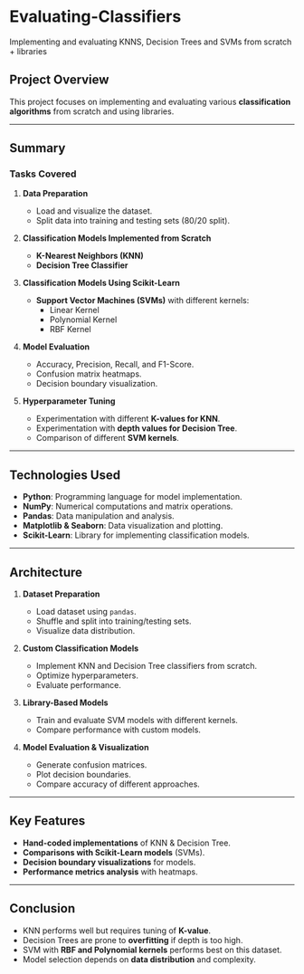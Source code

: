 # Evaluating-Classifiers
Implementing and evaluating KNNS, Decision Trees and SVMs from scratch + libraries

## **Project Overview**
This project focuses on implementing and evaluating various **classification algorithms** from scratch and using libraries. 

---

## **Summary**
### **Tasks Covered**
1. **Data Preparation**
   - Load and visualize the dataset.
   - Split data into training and testing sets (80/20 split).
   
2. **Classification Models Implemented from Scratch**
   - **K-Nearest Neighbors (KNN)**
   - **Decision Tree Classifier**

3. **Classification Models Using Scikit-Learn**
   - **Support Vector Machines (SVMs)** with different kernels:
     - Linear Kernel
     - Polynomial Kernel
     - RBF Kernel

4. **Model Evaluation**
   - Accuracy, Precision, Recall, and F1-Score.
   - Confusion matrix heatmaps.
   - Decision boundary visualization.
   
5. **Hyperparameter Tuning**
   - Experimentation with different **K-values for KNN**.
   - Experimentation with **depth values for Decision Tree**.
   - Comparison of different **SVM kernels**.

---

## **Technologies Used**
- **Python**: Programming language for model implementation.
- **NumPy**: Numerical computations and matrix operations.
- **Pandas**: Data manipulation and analysis.
- **Matplotlib & Seaborn**: Data visualization and plotting.
- **Scikit-Learn**: Library for implementing classification models.

---

## **Architecture**
1. **Dataset Preparation**
   - Load dataset using `pandas`.
   - Shuffle and split into training/testing sets.
   - Visualize data distribution.

2. **Custom Classification Models**
   - Implement KNN and Decision Tree classifiers from scratch.
   - Optimize hyperparameters.
   - Evaluate performance.

3. **Library-Based Models**
   - Train and evaluate SVM models with different kernels.
   - Compare performance with custom models.

4. **Model Evaluation & Visualization**
   - Generate confusion matrices.
   - Plot decision boundaries.
   - Compare accuracy of different approaches.


---

## **Key Features**
- **Hand-coded implementations** of KNN & Decision Tree.
- **Comparisons with Scikit-Learn models** (SVMs).
- **Decision boundary visualizations** for models.
- **Performance metrics analysis** with heatmaps.

---

## **Conclusion**
- KNN performs well but requires tuning of **K-value**.
- Decision Trees are prone to **overfitting** if depth is too high.
- SVM with **RBF and Polynomial kernels** performs best on this dataset.
- Model selection depends on **data distribution** and complexity.
```

